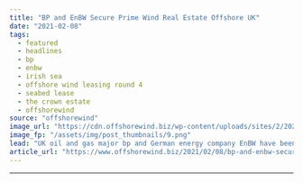 ```yaml
---
title: "BP and EnBW Secure Prime Wind Real Estate Offshore UK"
date: "2021-02-08"
tags: 
  - featured
  - headlines
  - bp
  - enbw
  - irish sea
  - offshore wind leasing round 4
  - seabed lease
  - the crown estate
  - offshorewind
source: "offshorewind"
image_url: "https://cdn.offshorewind.biz/wp-content/uploads/sites/2/2021/02/08091005/BP-and-EnBW-Secure-Prime-Wind-Realestate-Offshore-UK.png"
image_fp: "/assets/img/post_thumbnails/9.png"
lead: "UK oil and gas major bp and German energy company EnBW have been selected"
article_url: "https://www.offshorewind.biz/2021/02/08/bp-and-enbw-secure-prime-wind-realestate-offshore-uk/"
---
```


---
